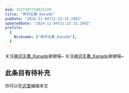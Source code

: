 ```yaml
---
mid: 3537107719031229
title: "神沢无奏_Kanade"
pubDate: "2024-11-04T11:22:15.209Z"
updatedDate: "2024-11-04T11:22:15.209Z"
profile:
  {
    Nickname: ["神沢无奏_Kanade"],
  }
---
```


关注[神沢无奏_Kanade](https://space.bilibili.com/3537107719031229)谢谢喵~ 关注[神沢无奏_Kanade](https://space.bilibili.com/3537107719031229)谢谢喵~

## 此条目有待补充
你可以在[这里](https://github.com/Yuhanawa/VTuber.ICU-Content/edit/master/v/神沢无奏_Kanade/index.md)编辑本文
